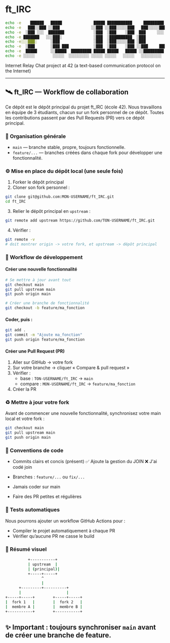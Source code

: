 # ft_IRC
```bash
echo -e    ██████   █████              █████ ███████████     █████████ 
echo -e   ███░░███ ░░███              ░░███ ░░███░░░░░███   ███░░░░░███
echo -e  ░███ ░░░  ███████             ░███  ░███    ░███  ███     ░░░ 
echo -e ███████   ░░░███░              ░███  ░██████████  ░███         
echo -e░░░███░      ░███               ░███  ░███░░░░░███ ░███         
echo -e  ░███       ░███ ███           ░███  ░███    ░███ ░░███     ███
echo -e  █████      ░░█████  █████████ █████ █████   █████ ░░█████████ 
echo -e ░░░░░        ░░░░░  ░░░░░░░░░ ░░░░░ ░░░░░   ░░░░░   ░░░░░░░░░
```
Internet Relay Chat project at 42 (a text-based communication protocol on the Internet)

---
## 🛰️ ft_IRC — Workflow de collaboration

Ce dépôt est le dépôt principal du projet ft_IRC (école 42).
Nous travaillons en équipe de 3 étudiants, chacun sur un fork personnel de ce dépôt.
Toutes les contributions passent par des Pull Requests (PR) vers ce dépôt principal.

### 🧩 Organisation générale

- `main` — branche stable, propre, toujours fonctionnelle.
- `feature/...` — branches créées dans chaque fork pour développer une fonctionnalité.

### ⚙️ Mise en place du dépôt local (une seule fois)

1. Forker le dépôt principal
2. Cloner son fork personnel :
```bash
git clone git@github.com:MON-USERNAME/ft_IRC.git
cd ft_IRC
```
3. Relier le dépôt principal en `upstream` :
```bash
git remote add upstream https://github.com/TON-USERNAME/ft_IRC.git
```
4. Vérifier :
```bash
git remote -v
# doit montrer origin -> votre fork, et upstream -> dépôt principal
```
### 🚀 Workflow de développement
#### Créer une nouvelle fonctionnalité
```bash
# Se mettre à jour avant tout
git checkout main
git pull upstream main
git push origin main

# Créer une branche de fonctionnalité
git checkout -b feature/ma_fonction
```

#### Coder, puis :
```bash
git add .
git commit -m "Ajoute ma_fonction"
git push origin feature/ma_fonction
```
#### Créer une Pull Request (PR)

1. Aller sur GitHub → votre fork
2. Sur votre branche → cliquer « Compare & pull request »
3. Vérifier :
	- base : `TON-USERNAME/ft_IRC` → `main`
	- compare : `MON-USERNAME/ft_IRC` → `feature/ma_fonction`
4. Créer la PR

### ♻️ Mettre à jour votre fork

Avant de commencer une nouvelle fonctionnalité, synchronisez votre main local et votre fork :
```bash
git checkout main
git pull upstream main
git push origin main
````
### 📏 Conventions de code

- Commits clairs et concis (présent)
	✅ Ajoute la gestion du JOIN
	❌ J'ai codé join

- Branches : `feature/...` ou `fix/...`
- Jamais coder sur main
- Faire des PR petites et régulières

### 🧪 Tests automatiques

Nous pourrons ajouter un workflow GitHub Actions pour :
- Compiler le projet automatiquement à chaque PR
- Vérifier qu’aucune PR ne casse le build

### 🧠 Résumé visuel
```bash
          +-----------+
          | upstream  |
          | (principal)|
          +-----+-----+
                ^
                |
      +---------+----------+
      |                    |
+-----+-----+        +-----+-----+
|  fork 1   |        |  fork 2   |
|  membre A |        |  membre B |
+-----------+        +-----------+
```

✨ Important : toujours synchroniser `main` avant de créer une branche de feature.
---
